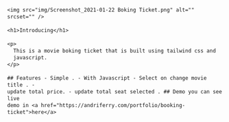     <img src="img/Screenshot_2021-01-22 Boking Ticket.png" alt="" srcset="" />

    <h1>Introducing</h1>

    <p>
      This is a movie boking ticket that is built using tailwind css and
      javascript.
    </p>

    ## Features - Simple . - With Javascript - Select on change movie title . -
    update total price. - update total seat selected . ## Demo you can see live
    demo in <a href="https://andriferry.com/portfolio/booking-ticket">here</a>
